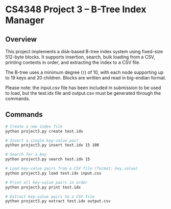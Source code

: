 # CS4348 Project 3 – B-Tree Index Manager

## Overview
This project implements a disk-based B-tree index system using fixed-size 512-byte blocks. It supports insertion, search, bulk loading from a CSV, printing contents in order, and extracting the index to a CSV file.

The B-tree uses a minimum degree (`t`) of 10, with each node supporting up to 19 keys and 20 children. Blocks are written and read in big-endian format.

Please note: the input.csv file has been included in submission to be used to load, but the test.idx file and output.csv must be generated through the commands.

## Commands

```bash
# Create a new index file
python project3.py create test.idx

# Insert a single key-value pair
python project3.py insert test.idx 15 100

# Search for a key
python project3.py search test.idx 15

# Load key-value pairs from a CSV file (format: key,value)
python project3.py load test.idx input.csv

# Print all key-value pairs in order
python project3.py print test.idx

# Extract key-value pairs to a CSV file
python project3.py extract test.idx output.csv
